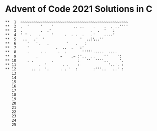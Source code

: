 # Advent of Code 2021 Solutions in C

    **  1  ~~~~~~~~~~~~~~~~~~~~~~~~~~~~~~~~~~~~~~~~~~~~~~~~~
    **  2  .  '     '    '         .. ..    .    .  . ..''''
    **  3  .        .  .'                  .  .  '   :      
    **  4  ' ' .   .     '     .  . .  .   .'    ....'      
    **  5   ..   .'  '                '  ..|\..''           
    **  6     '   '.   .        '   .   :                   
    **  7     '            .  ..  .   :'                    
    **  8     .     . .     .  .       '''''.....  ....     
    **  9         .          ~    .~ :'..  ..    ''    ':   
    ** 10     . .        .           :   ''  ''''..     '.  
    ** 11          .  '       . .    :             '..'. :  
    ** 12       .. .  '.     . . '  :       :'''..   ..' :  
       13  
       14  
       15  
       16  
       17  
       18  
       19  
       20  
       21  
       22  
       23  
       24  
       25   
